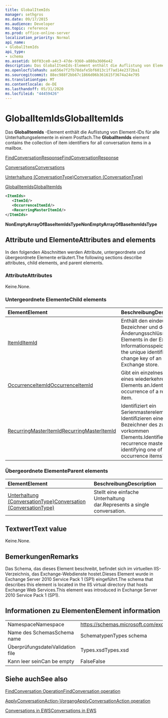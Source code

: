```yaml
---
title: GlobalItemIds
manager: sethgros
ms.date: 09/17/2015
ms.audience: Developer
ms.topic: reference
ms.prod: office-online-server
localization_priority: Normal
api_name:
- GlobalItemIds
api_type:
- schema
ms.assetid: b0f03ce0-a4c3-47de-9360-a880a3606e42
description: Das GlobalItemIds-Element enthält die Auflistung von Element-IDs für alle Unterhaltungselemente in einem Postfach.
ms.openlocfilehash: aa656e7f2fb78dafe5bf6013c1f7ad14e2372ba1
ms.sourcegitcommit: 88ec988f2bb67c1866d06b361615f3674a24e795
ms.translationtype: MT
ms.contentlocale: de-DE
ms.lasthandoff: 05/31/2020
ms.locfileid: "44459426"
---
```

# <a name="globalitemids"></a><span data-ttu-id="91200-103">GlobalItemIds</span><span class="sxs-lookup"><span data-stu-id="91200-103">GlobalItemIds</span></span>

<span data-ttu-id="91200-104">Das **GlobalItemIds** -Element enthält die Auflistung von Element-IDs für alle Unterhaltungselemente in einem Postfach.</span><span class="sxs-lookup"><span data-stu-id="91200-104">The **GlobalItemIds** element contains the collection of item identifiers for all conversation items in a mailbox.</span></span> 
  
[<span data-ttu-id="91200-105">FindConversationResponse</span><span class="sxs-lookup"><span data-stu-id="91200-105">FindConversationResponse</span></span>](findconversationresponse.md)
  
[<span data-ttu-id="91200-106">Conversations</span><span class="sxs-lookup"><span data-stu-id="91200-106">Conversations</span></span>](conversations-ex15websvcsotherref.md)
  
[<span data-ttu-id="91200-107">Unterhaltung (ConversationType)</span><span class="sxs-lookup"><span data-stu-id="91200-107">Conversation (ConversationType)</span></span>](conversation-conversationtype.md)
  
[<span data-ttu-id="91200-108">GlobalItemIds</span><span class="sxs-lookup"><span data-stu-id="91200-108">GlobalItemIds</span></span>](globalitemids.md)
  
```XML
<ItemIds>
   <ItemId/>
   <OccurrenceItemId/>
   <RecurringMasterItemId/>
</ItemIds>
```

 <span data-ttu-id="91200-109">**NonEmptyArrayOfBaseItemIdsType**</span><span class="sxs-lookup"><span data-stu-id="91200-109">**NonEmptyArrayOfBaseItemIdsType**</span></span>
## <a name="attributes-and-elements"></a><span data-ttu-id="91200-110">Attribute und Elemente</span><span class="sxs-lookup"><span data-stu-id="91200-110">Attributes and elements</span></span>

<span data-ttu-id="91200-111">In den folgenden Abschnitten werden Attribute, untergeordnete und übergeordnete Elemente erläutert.</span><span class="sxs-lookup"><span data-stu-id="91200-111">The following sections describe attributes, child elements, and parent elements.</span></span>
  
### <a name="attributes"></a><span data-ttu-id="91200-112">Attribute</span><span class="sxs-lookup"><span data-stu-id="91200-112">Attributes</span></span>

<span data-ttu-id="91200-113">Keine.</span><span class="sxs-lookup"><span data-stu-id="91200-113">None.</span></span>
  
### <a name="child-elements"></a><span data-ttu-id="91200-114">Untergeordnete Elemente</span><span class="sxs-lookup"><span data-stu-id="91200-114">Child elements</span></span>

|<span data-ttu-id="91200-115">**Element**</span><span class="sxs-lookup"><span data-stu-id="91200-115">**Element**</span></span>|<span data-ttu-id="91200-116">**Beschreibung**</span><span class="sxs-lookup"><span data-stu-id="91200-116">**Description**</span></span>|
|:-----|:-----|
|[<span data-ttu-id="91200-117">ItemId</span><span class="sxs-lookup"><span data-stu-id="91200-117">ItemId</span></span>](itemid.md) <br/> |<span data-ttu-id="91200-118">Enthält den eindeutigen Bezeichner und den Änderungsschlüssel eines Elements in der Exchange-Informationsspeicher.</span><span class="sxs-lookup"><span data-stu-id="91200-118">Contains the unique identifier and change key of an item in the Exchange store.</span></span>  <br/> |
|[<span data-ttu-id="91200-119">OccurrenceItemId</span><span class="sxs-lookup"><span data-stu-id="91200-119">OccurrenceItemId</span></span>](occurrenceitemid.md) <br/> |<span data-ttu-id="91200-120">Gibt ein einzelnes Vorkommen eines wiederkehrenden Elements an.</span><span class="sxs-lookup"><span data-stu-id="91200-120">Identifies a single occurrence of a recurring item.</span></span>  <br/> |
|[<span data-ttu-id="91200-121">RecurringMasterItemId</span><span class="sxs-lookup"><span data-stu-id="91200-121">RecurringMasterItemId</span></span>](recurringmasteritemid.md) <br/> |<span data-ttu-id="91200-122">Identifiziert ein Serienmasterelement durch Identifizieren eines der Bezeichner des zugehörigen vorkommen Elements.</span><span class="sxs-lookup"><span data-stu-id="91200-122">Identifies a recurrence master item by identifying one of its related occurrence items' identifiers.</span></span>  <br/> |
   
### <a name="parent-elements"></a><span data-ttu-id="91200-123">Übergeordnete Elemente</span><span class="sxs-lookup"><span data-stu-id="91200-123">Parent elements</span></span>

|<span data-ttu-id="91200-124">**Element**</span><span class="sxs-lookup"><span data-stu-id="91200-124">**Element**</span></span>|<span data-ttu-id="91200-125">**Beschreibung**</span><span class="sxs-lookup"><span data-stu-id="91200-125">**Description**</span></span>|
|:-----|:-----|
|[<span data-ttu-id="91200-126">Unterhaltung (ConversationType)</span><span class="sxs-lookup"><span data-stu-id="91200-126">Conversation (ConversationType)</span></span>](conversation-conversationtype.md) <br/> |<span data-ttu-id="91200-127">Stellt eine einfache Unterhaltung dar.</span><span class="sxs-lookup"><span data-stu-id="91200-127">Represents a single conversation.</span></span>  <br/> |
   
## <a name="text-value"></a><span data-ttu-id="91200-128">Textwert</span><span class="sxs-lookup"><span data-stu-id="91200-128">Text value</span></span>

<span data-ttu-id="91200-129">Keine.</span><span class="sxs-lookup"><span data-stu-id="91200-129">None.</span></span>
  
## <a name="remarks"></a><span data-ttu-id="91200-130">Bemerkungen</span><span class="sxs-lookup"><span data-stu-id="91200-130">Remarks</span></span>

<span data-ttu-id="91200-131">Das Schema, das dieses Element beschreibt, befindet sich im virtuellen IIS-Verzeichnis, das Exchange-Webdienste hostet.Dieses Element wurde in Exchange Server 2010 Service Pack 1 (SP1) eingeführt.</span><span class="sxs-lookup"><span data-stu-id="91200-131">The schema that describes this element is located in the IIS virtual directory that hosts Exchange Web Services.This element was introduced in Exchange Server 2010 Service Pack 1 (SP1).</span></span>
  
## <a name="element-information"></a><span data-ttu-id="91200-132">Informationen zu Elementen</span><span class="sxs-lookup"><span data-stu-id="91200-132">Element information</span></span>

|||
|:-----|:-----|
|<span data-ttu-id="91200-133">Namespace</span><span class="sxs-lookup"><span data-stu-id="91200-133">Namespace</span></span>  <br/> |https://schemas.microsoft.com/exchange/services/2006/types  <br/> |
|<span data-ttu-id="91200-134">Name des Schemas</span><span class="sxs-lookup"><span data-stu-id="91200-134">Schema name</span></span>  <br/> |<span data-ttu-id="91200-135">Schematypen</span><span class="sxs-lookup"><span data-stu-id="91200-135">Types schema</span></span>  <br/> |
|<span data-ttu-id="91200-136">Überprüfungsdatei</span><span class="sxs-lookup"><span data-stu-id="91200-136">Validation file</span></span>  <br/> |<span data-ttu-id="91200-137">Types.xsd</span><span class="sxs-lookup"><span data-stu-id="91200-137">Types.xsd</span></span>  <br/> |
|<span data-ttu-id="91200-138">Kann leer sein</span><span class="sxs-lookup"><span data-stu-id="91200-138">Can be empty</span></span>  <br/> |<span data-ttu-id="91200-139">False</span><span class="sxs-lookup"><span data-stu-id="91200-139">False</span></span>  <br/> |
   
## <a name="see-also"></a><span data-ttu-id="91200-140">Siehe auch</span><span class="sxs-lookup"><span data-stu-id="91200-140">See also</span></span>



[<span data-ttu-id="91200-141">FindConversation Operation</span><span class="sxs-lookup"><span data-stu-id="91200-141">FindConversation operation</span></span>](findconversation-operation.md)
  
[<span data-ttu-id="91200-142">ApplyConversationAction-Vorgang</span><span class="sxs-lookup"><span data-stu-id="91200-142">ApplyConversationAction operation</span></span>](applyconversationaction-operation.md)


[<span data-ttu-id="91200-143">Conversations in EWS</span><span class="sxs-lookup"><span data-stu-id="91200-143">Conversations in EWS</span></span>](https://msdn.microsoft.com/library/91e64629-db6c-4c94-9dcb-d386232e8467%28Office.15%29.aspx)

